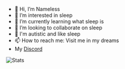 - 👋 Hi, I’m Nameless
- 👀 I’m interested in sleep
- 🌱 I’m currently learning what sleep is
- 💞️ I’m looking to collaborate on sleep
- 🔘 I'm autistic and like sleep
- 📫 How to reach me: Visit me in my dreams
- My [Discord](https://discord.gg/RYzahv3vf)



![Stats](https://github-readme-stats.vercel.app/api?username=misfiy&show_icons=true&theme=radical)
